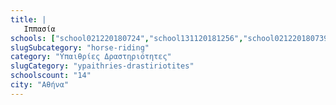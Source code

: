 ```yaml
---
title: |
   Ιππασία
schools: ["school021220180724","school131120181256","school021220180739","school021220180348","school021220180403","school131120181158","school131120181212","school021220180417","school131120181227","school021220180432","school021220180500","school131120181241","school021220180515","school131120181324"]
slugSubcategory: "horse-riding"
category: "Υπαιθρίες Δραστηριότητες"
slugCategory: "ypaithries-drastiriotites"
schoolscount: "14"
city: "Αθήνα"
---
```


